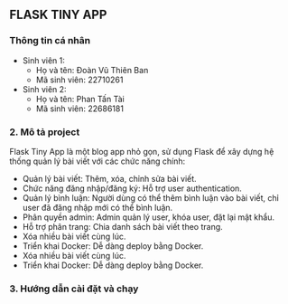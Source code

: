 ## FLASK TINY APP
### Thông tin cá nhân
 - Sinh viên 1:
    - Họ và tên: Đoàn Vũ Thiên Ban
    - Mã sinh viên: 22710261
 - Sinh viên 2:
    - Họ và tên: Phan Tấn Tài
    - Mã sinh viên: 22686181
### 2. Mô tả project

Flask Tiny App là một blog app nhỏ gọn, sử dụng Flask để xây dựng hệ thống quản lý bài viết với các chức năng chính:
 - Quản lý bài viết: Thêm, xóa, chỉnh sửa bài viết.
 - Chức năng đăng nhập/đăng ký: Hỗ trợ user authentication.
 - Quản lý bình luận: Người dùng có thể thêm bình luận vào bài viết, chỉ user đã đăng nhập mới có thể bình luận.
 - Phân quyền admin: Admin quản lý user, khóa user, đặt lại mật khẩu.
 - Hỗ trợ phân trang: Chia danh sách bài viết theo trang.
 - Xóa nhiều bài viết cùng lúc.
 - Triển khai Docker: Dễ dàng deploy bằng Docker.
 - Xóa nhiều bài viết cùng lúc.
 - Triển khai Docker: Dễ dàng deploy bằng Docker.
### 3. Hướng dẫn cài đặt và chạy

